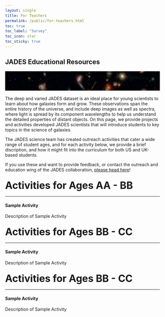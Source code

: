 ```yaml
---
layout: single
title: For Teachers
permalink: /public/for-teachers.html
toc: true
toc_label: "Survey"
toc_icon: star
toc_sticky: true
---
```


## JADES Educational Resources 
![For Teachers Splash](/assets/images/for_teachers.png)

The deep and varied JADES dataset is an ideal place for young scientists to learn about how 
galaxies form and grow. These observations span the entire history of the universe, and include 
deep images as well as spectra, where light is spread by its component wavelengths to help us 
understand the detailed properties of distant objects. On this page, we provide projects and 
activities developed JADES scientists that will introduce students to key topics in the science
of galaxies. 

The JADES science team has created outreach activities that cater a wide range of student
ages, and for each activity below, we provide a brief discription, and how it might fit into the 
curriculum for both US and UK-based students. 

If you use these and want to provide feedback, or contact the outreach and education wing of the
JADES collaboration, [please head here](link)! 

### <font size="6">Activities for Ages AA - BB</font>
----------

#### Sample Activity 
Description of Sample Activity 


### <font size="6">Activities for Ages BB - CC</font>
----------

#### Sample Activity 
Description of Sample Activity 


### <font size="6">Activities for Ages BB - CC</font>
----------

#### Sample Activity 
Description of Sample Activity 
